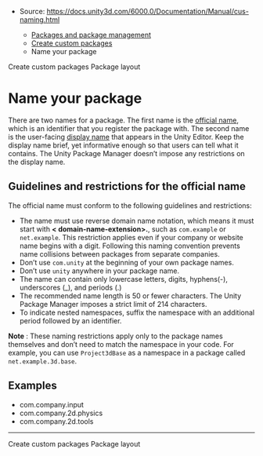 * Source: https://docs.unity3d.com/6000.0/Documentation/Manual/cus-naming.html

  * [Packages and package management](https://docs.unity3d.com/6000.0/Documentation/Manual/PackagesList.html)
  * [Create custom packages](https://docs.unity3d.com/6000.0/Documentation/Manual/CustomPackages.html)
  * Name your package


[](https://docs.unity3d.com/6000.0/Documentation/Manual/CustomPackages.html)
Create custom packages
[](https://docs.unity3d.com/6000.0/Documentation/Manual/cus-layout.html)
Package layout
# Name your package
There are two names for a package. The first name is the [official name](https://docs.unity3d.com/6000.0/Documentation/Manual/upm-manifestPkg.html#name), which is an identifier that you register the package with. The second name is the user-facing [display name](https://docs.unity3d.com/6000.0/Documentation/Manual/upm-manifestPkg.html#displayName) that appears in the Unity Editor.
Keep the display name brief, yet informative enough so that users can tell what it contains. The Unity Package Manager doesn’t impose any restrictions on the display name.
## Guidelines and restrictions for the official name
The official name must conform to the following guidelines and restrictions:
  * The name must use reverse domain name notation, which means it must start with **< domain-name-extension>.<company-name>**, such as `com.example` or `net.example`. This restriction applies even if your company or website name begins with a digit. Following this naming convention prevents name collisions between packages from separate companies.
  * Don’t use `com.unity` at the beginning of your own package names.
  * Don’t use `unity` anywhere in your package name.
  * The name can contain only lowercase letters, digits, hyphens(-), underscores (_), and periods (.)
  * The recommended name length is 50 or fewer characters. The Unity Package Manager imposes a strict limit of 214 characters.
  * To indicate nested namespaces, suffix the namespace with an additional period followed by an identifier.


**Note** : These naming restrictions apply only to the package names themselves and don’t need to match the namespace in your code. For example, you can use `Project3dBase` as a namespace in a package called `net.example.3d.base`.
## Examples
  * com.company.input
  * com.company.2d.physics
  * com.company.2d.tools


* * *
[](https://docs.unity3d.com/6000.0/Documentation/Manual/CustomPackages.html)
Create custom packages
[](https://docs.unity3d.com/6000.0/Documentation/Manual/cus-layout.html)
Package layout
